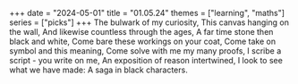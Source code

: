 +++
date = "2024-05-01"
title = "01.05.24"
themes = ["learning", "maths"]
series = ["picks"]
+++
The bulwark of my curiosity,
This canvas hanging on the wall,
And likewise countless through the ages,
A far time stone then black and white,
Come bare these workings on your coat,
Come take on symbol and this meaning,
Come solve with me my many proofs,
I scribe a script - you write on me,
An exposition of reason intertwined,
I look to see what we have made:
A saga in black characters.
